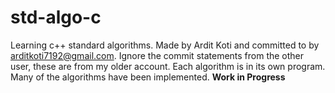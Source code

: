 # std-algo-c
Learning c++ standard algorithms.
Made by Ardit Koti and committed to by arditkoti7192@gmail.com.
Ignore the commit statements from the other user, these are from my older account.
Each algorithm is in its own program.
Many of the algorithms have been implemented.
**Work in Progress**